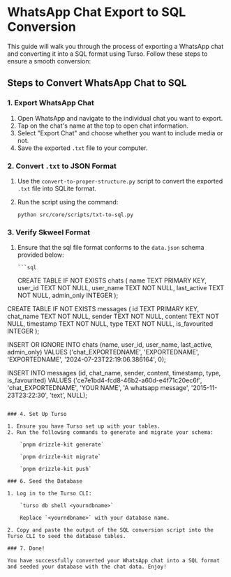 # WhatsApp Chat Export to SQL Conversion

This guide will walk you through the process of exporting a WhatsApp chat and converting it into a SQL format using Turso. Follow these steps to ensure a smooth conversion:

## Steps to Convert WhatsApp Chat to SQL

### 1. Export WhatsApp Chat

1. Open WhatsApp and navigate to the individual chat you want to export.
2. Tap on the chat's name at the top to open chat information.
3. Select "Export Chat" and choose whether you want to include media or not.
4. Save the exported `.txt` file to your computer.

### 2. Convert `.txt` to JSON Format

1. Use the `convert-to-proper-structure.py` script to convert the exported `.txt` file into SQLite format.
2. Run the script using the command:

    `python src/core/scripts/txt-to-sql.py`

### 3. Verify Skweel Format

1.  Ensure that the sql file format conforms to the `data.json` schema provided below:

        ```sql

    CREATE TABLE IF NOT EXISTS chats (
    name TEXT PRIMARY KEY,
    user_id TEXT NOT NULL,
    user_name TEXT NOT NULL,
    last_active TEXT NOT NULL,
    admin_only INTEGER
    );

CREATE TABLE IF NOT EXISTS messages (
id TEXT PRIMARY KEY,
chat_name TEXT NOT NULL,
sender TEXT NOT NULL,
content TEXT NOT NULL,
timestamp TEXT NOT NULL,
type TEXT NOT NULL,
is_favourited INTEGER
);

INSERT OR IGNORE INTO chats (name, user_id, user_name, last_active, admin_only) VALUES ('chat_EXPORTEDNAME', 'EXPORTEDNAME', 'EXPORTEDNAME', '2024-07-23T22:19:06.386164', 0);

INSERT INTO messages (id, chat_name, sender, content, timestamp, type, is_favourited) VALUES ('ce7e1bd4-fcd8-46b2-a60d-e4f71c20ec6f', 'chat_EXPORTEDNAME', 'YOUR NAME', 'A whatsapp message', '2015-11-23T23:22:30', 'text', NULL);

```

### 4. Set Up Turso

1. Ensure you have Turso set up with your tables.
2. Run the following commands to generate and migrate your schema:

    `pnpm drizzle-kit generate`

    `pnpm drizzle-kit migrate`

    `pnpm drizzle-kit push`

### 6. Seed the Database

1. Log in to the Turso CLI:

    `turso db shell <yourndbname>`

    Replace `<yourndbname>` with your database name.

2. Copy and paste the output of the SQL conversion script into the Turso CLI to seed the database tables.

### 7. Done!

You have successfully converted your WhatsApp chat into a SQL format and seeded your database with the chat data. Enjoy!
```
